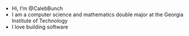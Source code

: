 - Hi, I’m @CalebBunch
- I am a computer science and mathematics double major at the Georgia Institute of Technology
- I love building software


<!---
CalebBunch/CalebBunch is a ✨ special ✨ repository because its `README.md` (this file) appears on your GitHub profile.
You can click the Preview link to take a look at your changes.
--->
